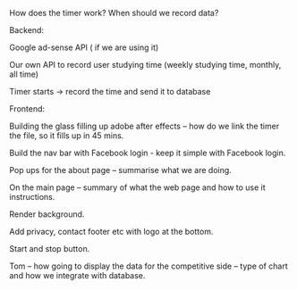 How does the timer work? When should we record data?  

Backend: 

Google ad-sense API ( if we are using it) 

Our own API to record user studying time (weekly studying time, monthly, all time) 

Timer starts -> record the time and send it to database 

 

 

Frontend: 

Building the glass filling up adobe after effects – how do we link the timer the file, so it fills up in 45 mins. 

Build the nav bar with Facebook login - keep it simple with Facebook login.  

Pop ups for the about page – summarise what we are doing.  

On the main page – summary of what the web page and how to use it instructions. 

Render background.  

Add privacy, contact footer etc with logo at the bottom.  

Start and stop button.  

Tom – how going to display the data for the competitive side – type of chart and how we integrate with database. 
